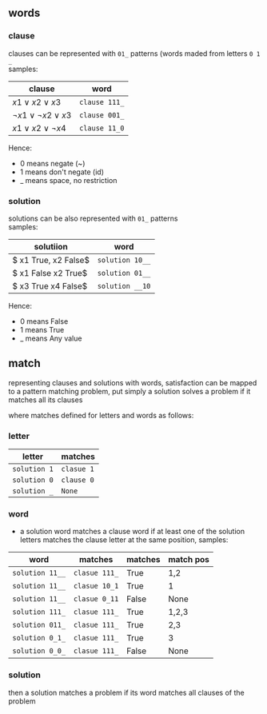 ## words

### clause

clauses can be represented with `01_` patterns (words maded from letters `0 1 _`  
samples:

| clause                            | word          |
|-----------------------------------|---------------|
| $x1 \lor x2 \lor x3$              | `clause 111_` |
| $\lnot x1 \lor \lnot x2 \lor x3$  | `clause 001_` |
| $x1 \lor  x2 \lor \lnot x4$       | `clause 11_0` |

Hence:

- 0 means negate (~)
- 1 means don't negate (id)
- _ means space, no restriction

### solution

solutions can be also represented with `01_` patterns  
samples:

| solutiion            | word            |
|----------------------|-----------------|
| $ x1 True, x2 False$ | `solution 10__` |
| $ x1 False x2 True$  | `solution 01__` |
| $ x3 True  x4 False$ | `solution __10` |

Hence:

- 0 means False
- 1 means True
- _ means Any value 

## match

representing clauses and solutions with words, satisfaction can be mapped to a pattern matching problem,
put simply a solution solves a problem if it matches all its clauses

where matches defined for letters and words as follows:

### letter

| letter       | matches    |
|--------------|------------|
| `solution 1` | `clasue 1` |
| `solution 0` | `clause 0` |
| `solution _` | `None`     |

### word

- a solution word matches a clause word if at least one of the solution letters matches the clause 
  letter at the same position, samples:
  
| word            | matches       | matches | match pos |
|-----------------|---------------| --------|-----------|
| `solution 11__` | `clasue 111_` | True    | 1,2       |
| `solution 11__` | `clasue 10_1` | True    | 1         |
| `solution 11__` | `clasue 0_11` | False   | None      |
| `solution 111_` | `clasue 111_` | True    | 1,2,3     |
| `solution 011_` | `clasue 111_` | True    | 2,3       |
| `solution 0_1_` | `clasue 111_` | True    | 3         |
| `solution 0_0_` | `clasue 111_` | False   | None      |
  
### solution

then a solution matches a problem if its word matches all clauses of the problem
